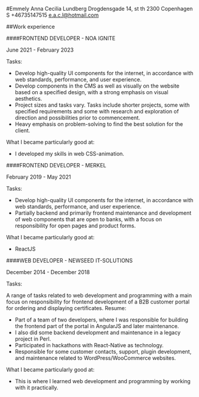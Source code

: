 #Emmely Anna Cecilia Lundberg
Drogdensgade 14, st th
2300 Copenhagen S
+46735147515
e.a.c.l@hotmail.com

##Work experience

####FRONTEND DEVELOPER - NOA IGNITE

June 2021 - February 2023

Tasks:

- Develop high-quality UI components for the internet, in accordance with web standards, performance, and user experience.
- Develop components in the CMS as well as visually on the website based on a specified design, with a strong emphasis on visual aesthetics.
- Project sizes and tasks vary. Tasks include shorter projects, some with specified requirements and some with research and exploration of direction and possibilities prior to commencement.
- Heavy emphasis on problem-solving to find the best solution for the client.

What I became particularly good at:

- I developed my skills in web CSS-animation.

####FRONTEND DEVELOPER - MERKEL

February 2019 - May 2021

Tasks:

- Develop high-quality UI components for the internet, in accordance with web standards, performance, and user experience.
- Partially backend and primarily frontend maintenance and development of web components that are open to banks, with a focus on responsibility for open pages and product forms.

What I became particularly good at:

- ReactJS

####WEB DEVELOPER - NEWSEED IT-SOLUTIONS

December 2014 - December 2018

Tasks:

A range of tasks related to web development and programming with a main focus on responsibility for frontend development of a B2B customer portal for ordering and displaying certificates.
Resume:

- Part of a team of two developers, where I was responsible for building the frontend part of the portal in AngularJS and later maintenance.
- I also did some backend development and maintenance in a legacy project in Perl.
- Participated in hackathons with React-Native as technology.
- Responsible for some customer contacts, support, plugin development, and maintenance related to WordPress/WooCommerce websites.

What I became particularly good at:

- This is where I learned web development and programming by working with it practically.